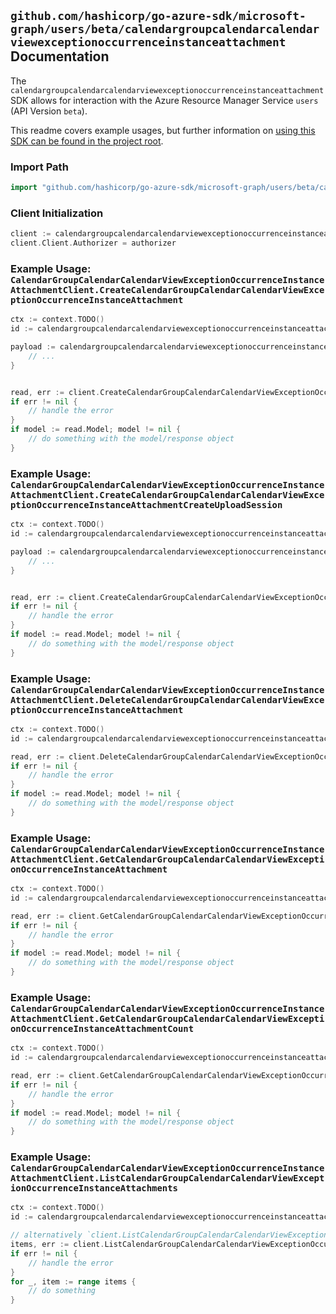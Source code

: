 
## `github.com/hashicorp/go-azure-sdk/microsoft-graph/users/beta/calendargroupcalendarcalendarviewexceptionoccurrenceinstanceattachment` Documentation

The `calendargroupcalendarcalendarviewexceptionoccurrenceinstanceattachment` SDK allows for interaction with the Azure Resource Manager Service `users` (API Version `beta`).

This readme covers example usages, but further information on [using this SDK can be found in the project root](https://github.com/hashicorp/go-azure-sdk/tree/main/docs).

### Import Path

```go
import "github.com/hashicorp/go-azure-sdk/microsoft-graph/users/beta/calendargroupcalendarcalendarviewexceptionoccurrenceinstanceattachment"
```


### Client Initialization

```go
client := calendargroupcalendarcalendarviewexceptionoccurrenceinstanceattachment.NewCalendarGroupCalendarCalendarViewExceptionOccurrenceInstanceAttachmentClientWithBaseURI("https://management.azure.com")
client.Client.Authorizer = authorizer
```


### Example Usage: `CalendarGroupCalendarCalendarViewExceptionOccurrenceInstanceAttachmentClient.CreateCalendarGroupCalendarCalendarViewExceptionOccurrenceInstanceAttachment`

```go
ctx := context.TODO()
id := calendargroupcalendarcalendarviewexceptionoccurrenceinstanceattachment.NewUserIdCalendarGroupIdCalendarIdCalendarViewIdExceptionOccurrenceIdInstanceID("userIdValue", "calendarGroupIdValue", "calendarIdValue", "eventIdValue", "eventId1Value", "eventId2Value")

payload := calendargroupcalendarcalendarviewexceptionoccurrenceinstanceattachment.Attachment{
	// ...
}


read, err := client.CreateCalendarGroupCalendarCalendarViewExceptionOccurrenceInstanceAttachment(ctx, id, payload)
if err != nil {
	// handle the error
}
if model := read.Model; model != nil {
	// do something with the model/response object
}
```


### Example Usage: `CalendarGroupCalendarCalendarViewExceptionOccurrenceInstanceAttachmentClient.CreateCalendarGroupCalendarCalendarViewExceptionOccurrenceInstanceAttachmentCreateUploadSession`

```go
ctx := context.TODO()
id := calendargroupcalendarcalendarviewexceptionoccurrenceinstanceattachment.NewUserIdCalendarGroupIdCalendarIdCalendarViewIdExceptionOccurrenceIdInstanceID("userIdValue", "calendarGroupIdValue", "calendarIdValue", "eventIdValue", "eventId1Value", "eventId2Value")

payload := calendargroupcalendarcalendarviewexceptionoccurrenceinstanceattachment.CreateCalendarGroupCalendarCalendarViewExceptionOccurrenceInstanceAttachmentCreateUploadSessionRequest{
	// ...
}


read, err := client.CreateCalendarGroupCalendarCalendarViewExceptionOccurrenceInstanceAttachmentCreateUploadSession(ctx, id, payload)
if err != nil {
	// handle the error
}
if model := read.Model; model != nil {
	// do something with the model/response object
}
```


### Example Usage: `CalendarGroupCalendarCalendarViewExceptionOccurrenceInstanceAttachmentClient.DeleteCalendarGroupCalendarCalendarViewExceptionOccurrenceInstanceAttachment`

```go
ctx := context.TODO()
id := calendargroupcalendarcalendarviewexceptionoccurrenceinstanceattachment.NewUserIdCalendarGroupIdCalendarIdCalendarViewIdExceptionOccurrenceIdInstanceIdAttachmentID("userIdValue", "calendarGroupIdValue", "calendarIdValue", "eventIdValue", "eventId1Value", "eventId2Value", "attachmentIdValue")

read, err := client.DeleteCalendarGroupCalendarCalendarViewExceptionOccurrenceInstanceAttachment(ctx, id)
if err != nil {
	// handle the error
}
if model := read.Model; model != nil {
	// do something with the model/response object
}
```


### Example Usage: `CalendarGroupCalendarCalendarViewExceptionOccurrenceInstanceAttachmentClient.GetCalendarGroupCalendarCalendarViewExceptionOccurrenceInstanceAttachment`

```go
ctx := context.TODO()
id := calendargroupcalendarcalendarviewexceptionoccurrenceinstanceattachment.NewUserIdCalendarGroupIdCalendarIdCalendarViewIdExceptionOccurrenceIdInstanceIdAttachmentID("userIdValue", "calendarGroupIdValue", "calendarIdValue", "eventIdValue", "eventId1Value", "eventId2Value", "attachmentIdValue")

read, err := client.GetCalendarGroupCalendarCalendarViewExceptionOccurrenceInstanceAttachment(ctx, id)
if err != nil {
	// handle the error
}
if model := read.Model; model != nil {
	// do something with the model/response object
}
```


### Example Usage: `CalendarGroupCalendarCalendarViewExceptionOccurrenceInstanceAttachmentClient.GetCalendarGroupCalendarCalendarViewExceptionOccurrenceInstanceAttachmentCount`

```go
ctx := context.TODO()
id := calendargroupcalendarcalendarviewexceptionoccurrenceinstanceattachment.NewUserIdCalendarGroupIdCalendarIdCalendarViewIdExceptionOccurrenceIdInstanceID("userIdValue", "calendarGroupIdValue", "calendarIdValue", "eventIdValue", "eventId1Value", "eventId2Value")

read, err := client.GetCalendarGroupCalendarCalendarViewExceptionOccurrenceInstanceAttachmentCount(ctx, id)
if err != nil {
	// handle the error
}
if model := read.Model; model != nil {
	// do something with the model/response object
}
```


### Example Usage: `CalendarGroupCalendarCalendarViewExceptionOccurrenceInstanceAttachmentClient.ListCalendarGroupCalendarCalendarViewExceptionOccurrenceInstanceAttachments`

```go
ctx := context.TODO()
id := calendargroupcalendarcalendarviewexceptionoccurrenceinstanceattachment.NewUserIdCalendarGroupIdCalendarIdCalendarViewIdExceptionOccurrenceIdInstanceID("userIdValue", "calendarGroupIdValue", "calendarIdValue", "eventIdValue", "eventId1Value", "eventId2Value")

// alternatively `client.ListCalendarGroupCalendarCalendarViewExceptionOccurrenceInstanceAttachments(ctx, id)` can be used to do batched pagination
items, err := client.ListCalendarGroupCalendarCalendarViewExceptionOccurrenceInstanceAttachmentsComplete(ctx, id)
if err != nil {
	// handle the error
}
for _, item := range items {
	// do something
}
```
